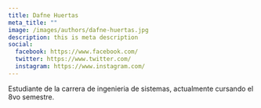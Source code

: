 ```yaml
---
title: Dafne Huertas
meta_title: ""
image: /images/authors/dafne-huertas.jpg
description: this is meta description
social:
  facebook: https://www.facebook.com/
  twitter: https://www.twitter.com/
  instagram: https://www.instagram.com/
---
```


Estudiante de la carrera de ingenieria de sistemas, actualmente cursando el 8vo semestre.
